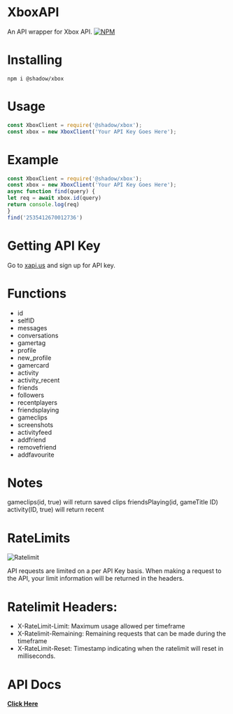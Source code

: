 # XboxAPI
An API wrapper for Xbox API.
[![NPM](https://nodei.co/npm/@shadow/xbox.png)](https://nodei.co/npm/@shadow/xbox/)

# Installing
`npm i @shadow/xbox`

# Usage
```js
const XboxClient = require('@shadow/xbox');
const xbox = new XboxClient('Your API Key Goes Here');
```

# Example
```js
const XboxClient = require('@shadow/xbox');
const xbox = new XboxClient('Your API Key Goes Here');
async function find(query) {
let req = await xbox.id(query)
return console.log(req)
}
find('2535412670012736')
```
# Getting API Key
Go to [xapi.us](https://xapi.us/) and sign up for API key.

# Functions
- id
- selfID
- messages
- conversations
- gamertag
- profile
- new_profile
- gamercard
- activity
- activity_recent
- friends
- followers
- recentplayers
- friendsplaying
- gameclips
- screenshots
- activityfeed
- addfriend
- removefriend
- addfavourite

# Notes
gameclips(id, true) will return saved clips
friendsPlaying(id, gameTitle ID) 
activity(ID, true) will return recent 

# RateLimits 
![Ratelimit](https://i.imgur.com/8JJEwlC.png)

API requests are limited on a per API Key basis.
When making a request to the API, your limit information will be returned in the headers. 

# Ratelimit Headers:
- X-RateLimit-Limit: Maximum usage allowed per timeframe
- X-Ratelimit-Remaining: Remaining requests that can be made during the timeframe
- X-RateLimit-Reset: Timestamp indicating when the ratelimit will reset in milliseconds.
# API Docs
**[Click Here](https://xapi.us/documentation)**
